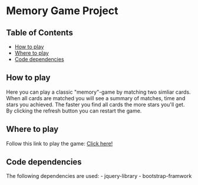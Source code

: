 # Memory Game Project

## Table of Contents

* [How to play](#how-to-play)
* [Where to play](#where-to-play)
* [Code dependencies](##code-dependencies) 

## How to play 
Here you can play a classic "memory"-game by matching two simliar cards. When all cards are matched you will see a summary of matches, time and stars you achieved. The faster you find all cards the more stars you'll get. By clicking the refresh button you can restart the game. 

## Where to play 

Follow this link to play the game: [Click here!](http://htmlpreview.github.io/?https://github.com/Hannybaby/memory/blob/master/index.html)  

## Code dependencies  
The following dependencies are used: - jquery-library - bootstrap-framwork